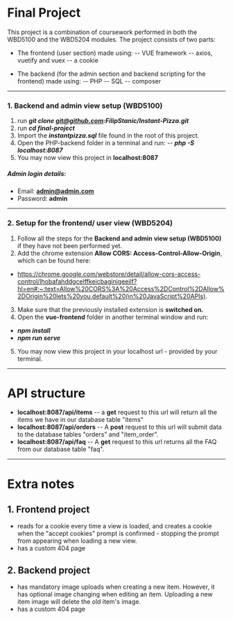 # Final Project
This project is a combination of coursework performed in both the WBD5100 and the WBD5204 modules. The project consists of two parts:
- The frontend (user section) made using:
-- VUE framework
-- axios, vuetify and vuex
-- a cookie

- The backend (for the admin section and backend scripting for the frontend) made using:
-- PHP 
-- SQL
-- composer
---
### 1. Backend and admin view setup (WBD5100)
1. run ***git clone git@github.com:FilipStanic/Instant-Pizza.git***
2. run ***cd final-project***
2. Import the ***instantpizza.sql*** file found in the root of this project.
2. Open the PHP-backend folder in a terminal and run:
-- ***php -S localhost:8087***
5. You may now view this project in **localhost:8087**
##### Admin login details:
- Email: **admin@admin.com**
- Password: **admin**
---

### 2. Setup for the frontend/ user view (WBD5204)
1. Follow all the steps for the **Backend and admin view setup (WBD5100)** if they have not been performed yet.
2. Add the chrome extension **Allow CORS: Access-Control-Allow-Origin**, which can be found here:
- https://chrome.google.com/webstore/detail/allow-cors-access-control/lhobafahddgcelffkeicbaginigeejlf?hl=en#:~:text=Allow%20CORS%3A%20Access%2DControl%2DAllow%2DOrigin%20lets%20you,default%20(in%20JavaScript%20APIs).
3. Make sure that the previously installed extension is **switched on.**
4. Open the **vue-frontend** folder in another terminal window and run:
- ***npm install***
- ***npm run serve***
5. You may now view this project in your localhost url - provided by your terminal. 
---
# API structure
- **localhost:8087/api/items** 
-- a **get** request to this url will return all the items we have in our database table "items"
- **localhost:8087/api/orders** 
-- A **post** request to this url will submit data to the database tables "orders" and "item_order".
- **localhost:8087/api/faq** 
-- A **get** request to this url returns all the FAQ from our database table "faq".
---
# Extra notes
## 1. Frontend project
- reads for a cookie every time a view is loaded, and creates a cookie when the "accept cookies" prompt is confirmed - stopping the prompt from appearing when loading a new view.
- has a custom 404 page
## 2. Backend project
- has mandatory image uploads when creating a new item. However, it has optional image changing when editing an item. Uploading a new item image will delete the old item's image.
- has a custom 404 page






